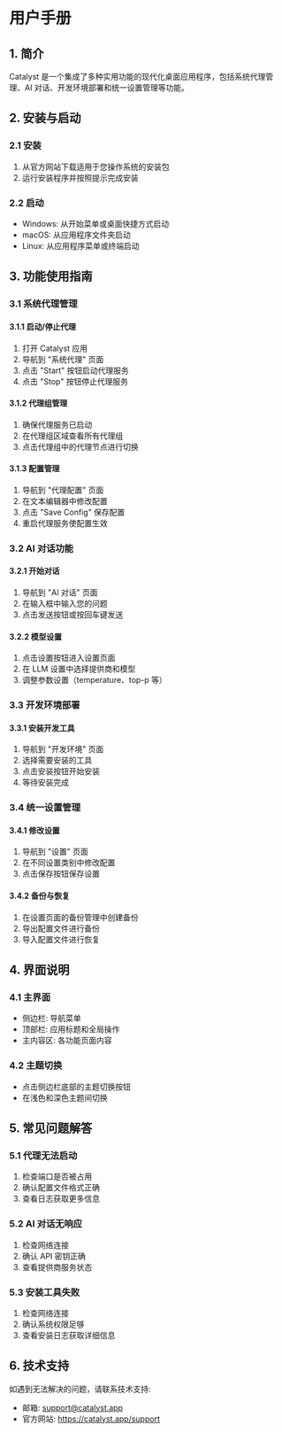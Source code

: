 # 用户手册

## 1. 简介

Catalyst 是一个集成了多种实用功能的现代化桌面应用程序，包括系统代理管理、AI 对话、开发环境部署和统一设置管理等功能。

## 2. 安装与启动

### 2.1 安装
1. 从官方网站下载适用于您操作系统的安装包
2. 运行安装程序并按照提示完成安装

### 2.2 启动
- Windows: 从开始菜单或桌面快捷方式启动
- macOS: 从应用程序文件夹启动
- Linux: 从应用程序菜单或终端启动

## 3. 功能使用指南

### 3.1 系统代理管理

#### 3.1.1 启动/停止代理
1. 打开 Catalyst 应用
2. 导航到 "系统代理" 页面
3. 点击 "Start" 按钮启动代理服务
4. 点击 "Stop" 按钮停止代理服务

#### 3.1.2 代理组管理
1. 确保代理服务已启动
2. 在代理组区域查看所有代理组
3. 点击代理组中的代理节点进行切换

#### 3.1.3 配置管理
1. 导航到 "代理配置" 页面
2. 在文本编辑器中修改配置
3. 点击 "Save Config" 保存配置
4. 重启代理服务使配置生效

### 3.2 AI 对话功能

#### 3.2.1 开始对话
1. 导航到 "AI 对话" 页面
2. 在输入框中输入您的问题
3. 点击发送按钮或按回车键发送

#### 3.2.2 模型设置
1. 点击设置按钮进入设置页面
2. 在 LLM 设置中选择提供商和模型
3. 调整参数设置（temperature、top-p 等）

### 3.3 开发环境部署

#### 3.3.1 安装开发工具
1. 导航到 "开发环境" 页面
2. 选择需要安装的工具
3. 点击安装按钮开始安装
4. 等待安装完成

### 3.4 统一设置管理

#### 3.4.1 修改设置
1. 导航到 "设置" 页面
2. 在不同设置类别中修改配置
3. 点击保存按钮保存设置

#### 3.4.2 备份与恢复
1. 在设置页面的备份管理中创建备份
2. 导出配置文件进行备份
3. 导入配置文件进行恢复

## 4. 界面说明

### 4.1 主界面
- 侧边栏: 导航菜单
- 顶部栏: 应用标题和全局操作
- 主内容区: 各功能页面内容

### 4.2 主题切换
- 点击侧边栏底部的主题切换按钮
- 在浅色和深色主题间切换

## 5. 常见问题解答

### 5.1 代理无法启动
1. 检查端口是否被占用
2. 确认配置文件格式正确
3. 查看日志获取更多信息

### 5.2 AI 对话无响应
1. 检查网络连接
2. 确认 API 密钥正确
3. 查看提供商服务状态

### 5.3 安装工具失败
1. 检查网络连接
2. 确认系统权限足够
3. 查看安装日志获取详细信息

## 6. 技术支持

如遇到无法解决的问题，请联系技术支持:
- 邮箱: support@catalyst.app
- 官方网站: https://catalyst.app/support